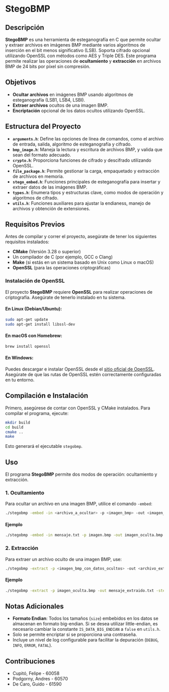 # StegoBMP

## Descripción

**StegoBMP** es una herramienta de esteganografía en C que permite ocultar y extraer archivos en imágenes BMP mediante varios algoritmos de inserción en el bit menos significativo (LSB). Soporta cifrado opcional utilizando OpenSSL con métodos como AES y Triple DES. Este programa permite realizar las operaciones de **ocultamiento** y **extracción** en archivos BMP de 24 bits por píxel sin compresión.

## Objetivos

- **Ocultar archivos** en imágenes BMP usando algoritmos de esteganografía (LSB1, LSB4, LSBI).
- **Extraer archivos** ocultos de una imagen BMP.
- **Encriptación** opcional de los datos ocultos utilizando OpenSSL.

## Estructura del Proyecto

- **`arguments.h`**: Define las opciones de línea de comandos, como el archivo de entrada, salida, algoritmo de esteganografía y cifrado.
- **`bmp_image.h`**: Maneja la lectura y escritura de archivos BMP, y valida que sean del formato adecuado.
- **`crypto.h`**: Proporciona funciones de cifrado y descifrado utilizando OpenSSL.
- **`file_package.h`**: Permite gestionar la carga, empaquetado y extracción de archivos en memoria.
- **`stego_embed.h`**: Funciones principales de esteganografía para insertar y extraer datos de las imágenes BMP.
- **`types.h`**: Enumera tipos y estructuras clave, como modos de operación y algoritmos de cifrado.
- **`utils.h`**: Funciones auxiliares para ajustar la endianess, manejo de archivos y obtención de extensiones.


## Requisitos Previos

Antes de compilar y correr el proyecto, asegúrate de tener los siguientes requisitos instalados:

- **CMake** (Versión 3.28 o superior)
- Un compilador de C (por ejemplo, GCC o Clang)
- **Make** (si estás en un sistema basado en Unix como Linux o macOS)
- **OpenSSL** (para las operaciones criptográficas)

### Instalación de OpenSSL

El proyecto **StegoBMP** requiere **OpenSSL** para realizar operaciones de criptografía. Asegúrate de tenerlo instalado en tu sistema.

#### En Linux (Debian/Ubuntu):

```bash
sudo apt-get update
sudo apt-get install libssl-dev
```

#### En macOS con Homebrew:

```bash
brew install openssl
```

#### En Windows:

Puedes descargar e instalar OpenSSL desde el [sitio oficial de OpenSSL](https://slproweb.com/products/Win32OpenSSL.html). Asegúrate de que las rutas de OpenSSL estén correctamente configuradas en tu entorno.

## Compilación e Instalación

Primero, asegúrese de contar con OpenSSL y CMake instalados. Para compilar el programa, ejecute:

```bash
mkdir build
cd build
cmake ..
make
```

Esto generará el ejecutable `stegobmp`.

## Uso

El programa **StegoBMP** permite dos modos de operación: ocultamiento y extracción.

### 1. Ocultamiento

Para ocultar un archivo en una imagen BMP, utilice el comando `-embed`:

```bash
./stegobmp -embed -in <archivo_a_ocultar> -p <imagen_bmp> -out <imagen_bmp_salida> -steg <LSB1 | LSB4 | LSBI> [-a <aes128 | aes192 | aes256 | 3des>] [-m <ecb | cfb | ofb | cbc>] [-pass <contraseña>]
```

#### Ejemplo

```bash
./stegobmp -embed -in mensaje.txt -p imagen.bmp -out imagen_oculta.bmp -steg LSBI -a aes128 -m cbc -pass "secreto"
```

### 2. Extracción

Para extraer un archivo oculto de una imagen BMP, use:

```bash
./stegobmp -extract -p <imagen_bmp_con_datos_ocultos> -out <archivo_extraido> -steg <LSB1 | LSB4 | LSBI> [-a <aes128 | aes192 | aes256 | 3des>] [-m <ecb | cfb | ofb | cbc>] [-pass <contraseña>]
```

#### Ejemplo

```bash
./stegobmp -extract -p imagen_oculta.bmp -out mensaje_extraido.txt -steg LSBI -a aes128 -m cbc -pass "secreto"
```

## Notas Adicionales

- **Formato Endian**: Todos los tamaños (`size`) embebidos en los datos se almacenan en formato big-endian. Si se desea utilizar little-endian, es necesario cambiar la constante `IS_DATA_BIG_ENDIAN` a `false` en `utils.h`.
- Solo se permite encriptar si se proporciona una contraseña.
- Incluye un nivel de log configurable para facilitar la depuración (`DEBUG`, `INFO`, `ERROR`, `FATAL`).


## Contribuciones

 - Cupitó, Felipe - 60058
 - Podgorny, Andres - 60570 
 - De Caro, Guido - 61590
